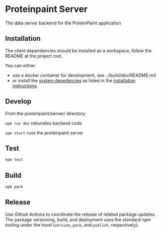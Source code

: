 # Proteinpaint Server

The data server backend for the ProteinPaint application

## Installation

The client dependencies should be installed as a workspace, follow the README at the project root.

You can either:
- use a docker container for development, see ../build/dev/README.md
- or install the [system depedencies](https://docs.google.com/document/d/1tkEHG_vYtT-OifPV-tlPeWQUMsEd3aWAKf5ExOT8G34/edit#heading=h.jy5sdrb1zkut)
as listed in the [installation instructions](https://docs.google.com/document/d/1tkEHG_vYtT-OifPV-tlPeWQUMsEd3aWAKf5ExOT8G34/edit#heading=h.6nxua6c3ik9l).


## Develop

From the proteinpaint/server/ directory:

`npm run dev` rebundles backend code

`npm start` runs the proteinpaint server


## Test

```bash
npm test
```

## Build

```bash
npm pack
```

## Release

Use Github Actions to coordinate the release of related package updates.
The package versioning, build, and deployment uses the standard npm tooling under the hood
(`version`, `pack`, and `publish`, respectively).
